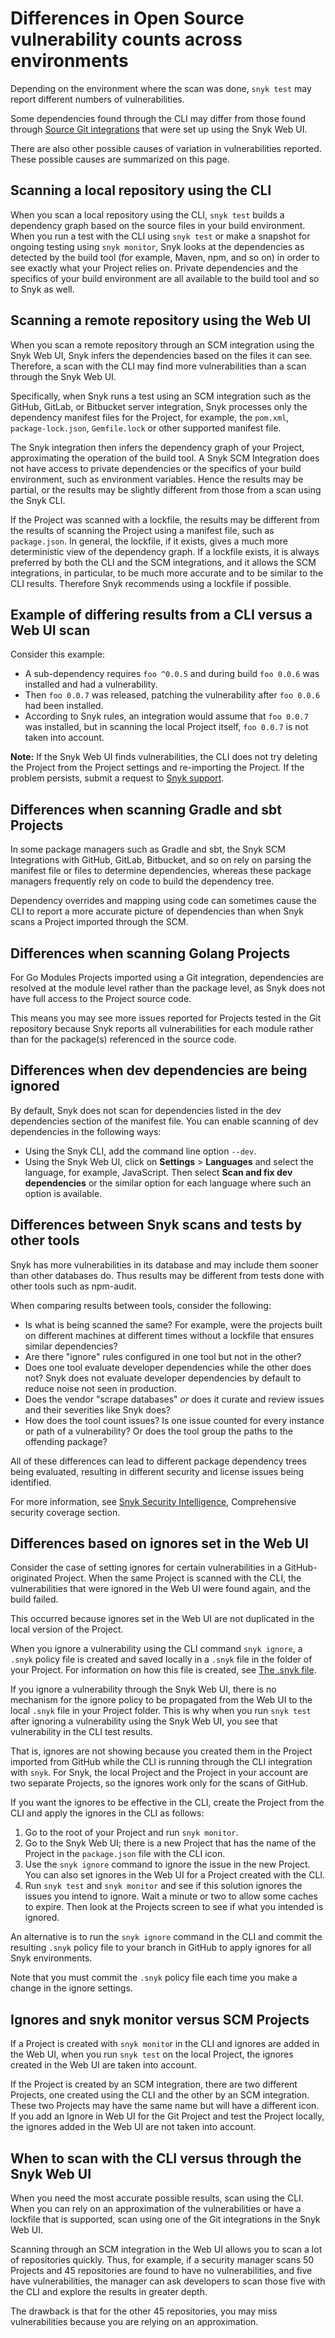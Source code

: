 # Differences in Open Source vulnerability counts across environments

Depending on the environment where the scan was done, `snyk test` may report different numbers of vulnerabilities.

Some dependencies found through the CLI may differ from those found through [Source Git integrations](../../../integrate-with-snyk/git-repositories-scms-integrations-with-snyk/) that were set up using the Snyk Web UI.

There are also other possible causes of variation in vulnerabilities reported. These possible causes are summarized on this page.

## Scanning a local repository using the CLI

When you scan a local repository using the CLI, `snyk test` builds a dependency graph based on the source files in your build environment. When you run a test with the CLI using `snyk test` or make a snapshot for ongoing testing using `snyk monitor`, Snyk looks at the dependencies as detected by the build tool (for example, Maven, npm, and so on) in order to see exactly what your Project relies on. Private dependencies and the specifics of your build environment are all available to the build tool and so to Snyk as well.

## Scanning a remote repository using the Web UI

When you scan a remote repository through an SCM integration using the Snyk Web UI, Snyk infers the dependencies based on the files it can see. Therefore, a scan with the CLI may find more vulnerabilities than a scan through the Snyk Web UI.

Specifically, when Snyk runs a test using an SCM integration such as the GitHub, GitLab, or Bitbucket server integration, Snyk processes only the dependency manifest files for the Project, for example, the `pom.xml`, `package-lock.json`, `Gemfile.lock` or other supported manifest file.&#x20;

The Snyk integration then infers the dependency graph of your Project, approximating the operation of the build tool. A Snyk SCM Integration does not have access to private dependencies or the specifics of your build environment, such as environment variables. Hence the results may be partial, or the results may be slightly different from those from a scan using the Snyk CLI.

If the Project was scanned with a lockfile, the results may be different from the results of scanning the Project using a manifest file, such as `package.json`. In general, the lockfile, if it exists, gives a much more deterministic view of the dependency graph. If a lockfile exists, it is always preferred by both the CLI and the SCM integrations, and it allows the SCM integrations, in particular, to be much more accurate and to be similar to the CLI results. Therefore Snyk recommends using a lockfile if possible.

## Example of differing results from a CLI versus a Web UI scan

Consider this example:

* A sub-dependency requires `foo ^0.0.5` and during build `foo 0.0.6` was installed and had a vulnerability.
* Then `foo 0.0.7` was released, patching the vulnerability after `foo 0.0.6` had been installed.
* According to Snyk rules, an integration would assume that `foo 0.0.7` was installed, but in scanning the local Project itself, `foo 0.0.7` is not taken into account.

**Note:** If the Snyk Web UI finds vulnerabilities, the CLI does not try deleting the Project from the Project settings and re-importing the Project. If the problem persists, submit a request to [Snyk support](https://support.snyk.io/hc/en-us/requests/new).

## Differences when scanning Gradle and sbt Projects

In some package managers such as Gradle and sbt, the Snyk SCM Integrations with GitHub, GitLab, Bitbucket, and so on rely on parsing the manifest file or files to determine dependencies, whereas these package managers frequently rely on code to build the dependency tree.

Dependency overrides and mapping using code can sometimes cause the CLI to report a more accurate picture of dependencies than when Snyk scans a Project imported through the SCM.

## Differences when scanning Golang Projects

For Go Modules Projects imported using a Git integration, dependencies are resolved at the module level rather than the package level, as Snyk does not have full access to the Project source code.

This means you may see more issues reported for Projects tested in the Git repository because Snyk reports all vulnerabilities for each module rather than for the package(s) referenced in the source code.

## Differences when dev dependencies are being ignored

By default, Snyk does not scan for dependencies listed in the dev dependencies section of the manifest file. You can enable scanning of dev dependencies in the following ways:

* Using the Snyk CLI, add the command line option `--dev`.
* Using the Snyk Web UI, click on **Settings** > **Languages** and select the language, for example, JavaScript. Then select **Scan and fix dev dependencies** or the similar option for each language where such an option is available.

## Differences between Snyk scans and tests by other tools

Snyk has more vulnerabilities in its database and may include them sooner than other databases do. Thus results may be different from tests done with other tools such as npm-audit.

When comparing results between tools, consider the following:

* Is what is being scanned the same? For example, were the projects built on different machines at different times without a lockfile that ensures similar dependencies?
* Are there "ignore" rules configured in one tool but not in the other?
* Does one tool evaluate developer dependencies while the other does not? Snyk does not evaluate developer dependencies by default to reduce noise not seen in production.
* Does the vendor "scrape databases" _or_ does it curate and review issues and their severities like Snyk does?
* How does the tool count issues? Is one issue counted for every instance or path of a vulnerability? Or does the tool group the paths to the offending package?

All of these differences can lead to different package dependency trees being evaluated, resulting in different security and license issues being identified.

For more information, see [Snyk Security Intelligence](https://snyk.io/snyk-intelligence-security/), Comprehensive security coverage section.

## Differences based on ignores set in the Web UI

Consider the case of setting ignores for certain vulnerabilities in a GitHub-originated Project. When the same Project is scanned with the CLI, the vulnerabilities that were ignored in the Web UI were found again, and the build failed.

This occurred because ignores set in the Web UI are not duplicated in the local version of the Project.

When you ignore a vulnerability using the CLI command `snyk ignore`, a `.snyk` policy file is created and saved locally in a `.snyk` file in the folder of your Project. For information on how this file is created, see [The .snyk file](../../../manage-issues/policies/the-.snyk-file.md).

If you ignore a vulnerability through the Snyk Web UI, there is no mechanism for the ignore policy to be propagated from the Web UI to the local `.snyk` file in your Project folder. This is why when you run `snyk test` after ignoring a vulnerability using the Snyk Web UI, you see that vulnerability in the CLI test results.

That is, ignores are not showing because you created them in the Project imported from GitHub while the CLI is running through the CLI integration with `snyk`. For Snyk, the local Project and the Project in your account are two separate Projects, so the ignores work only for the scans of GitHub.

If you want the ignores to be effective in the CLI, create the Project from the CLI and apply the ignores in the CLI as follows:

1. Go to the root of your Project and run `snyk monitor`.
2. Go to the Snyk Web UI; there is a new Project that has the name of the Project in the `package.json` file with the CLI icon.
3. Use the `snyk ignore` command to ignore the issue in the new Project. You can also set ignores in the Web UI for a Project created with the CLI.
4. Run `snyk test` and `snyk monitor` and see if this solution ignores the issues you intend to ignore. Wait a minute or two to allow some caches to expire. Then look at the Projects screen to see if what you intended is ignored.

An alternative is to run the `snyk ignore` command in the CLI and commit the resulting `.snyk` policy file to your branch in GitHub to apply ignores for all Snyk environments.

Note that you must commit the `.snyk` policy file each time you make a change in the ignore settings.

## Ignores and snyk monitor versus SCM  Projects

If a Project is created with `snyk monito`r in the CLI and ignores are added in the Web UI, when you run `snyk test` on the local Project, the ignores created in the Web UI are taken into account.

If the Project is created by an SCM integration, there are two different Projects, one created using the CLI and the other by an SCM integration. These two Projects may have the same name but will have a different icon. If you add an Ignore in Web UI for the Git Project and test the Project locally, the ignores added in the Web UI are not taken into account.

## When to scan with the CLI versus through the Snyk Web UI

When you need the most accurate possible results, scan using the CLI. When you can rely on an approximation of the vulnerabilities or have a lockfile that is supported, scan using one of the Git integrations in the Snyk Web UI.

Scanning through an SCM integration in the Web UI allows you to scan a lot of repositories quickly. Thus, for example, if a security manager scans 50 Projects and 45 repositories are found to have no vulnerabilities, and five have vulnerabilities, the manager can ask developers to scan those five with the CLI and explore the results in greater depth.

The drawback is that for the other 45 repositories, you may miss vulnerabilities because you are relying on an approximation.
